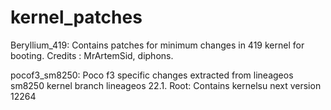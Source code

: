 # kernel_patches

Beryllium_419: Contains patches for minimum changes in 419 kernel for booting.
 Credits : MrArtemSid, diphons.

pocof3_sm8250: Poco f3 specific changes extracted from lineageos sm8250  kernel branch lineageos 22.1.
Root: Contains kernelsu next version 12264
